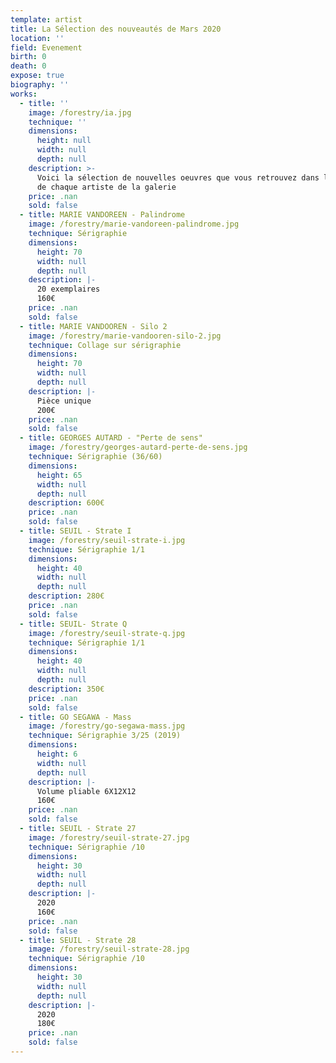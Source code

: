 ```yaml
---
template: artist
title: La Sélection des nouveautés de Mars 2020
location: ''
field: Evenement
birth: 0
death: 0
expose: true
biography: ''
works:
  - title: ''
    image: /forestry/ia.jpg
    technique: ''
    dimensions:
      height: null
      width: null
      depth: null
    description: >-
      Voici la sélection de nouvelles oeuvres que vous retrouvez dans l'onglet
      de chaque artiste de la galerie
    price: .nan
    sold: false
  - title: MARIE VANDOREEN - Palindrome
    image: /forestry/marie-vandoreen-palindrome.jpg
    technique: Sérigraphie
    dimensions:
      height: 70
      width: null
      depth: null
    description: |-
      20 exemplaires 
      160€
    price: .nan
    sold: false
  - title: MARIE VANDOOREN - Silo 2
    image: /forestry/marie-vandooren-silo-2.jpg
    technique: Collage sur sérigraphie
    dimensions:
      height: 70
      width: null
      depth: null
    description: |-
      Pièce unique
      200€
    price: .nan
    sold: false
  - title: GEORGES AUTARD - "Perte de sens"
    image: /forestry/georges-autard-perte-de-sens.jpg
    technique: Sérigraphie (36/60)
    dimensions:
      height: 65
      width: null
      depth: null
    description: 600€
    price: .nan
    sold: false
  - title: SEUIL - Strate I
    image: /forestry/seuil-strate-i.jpg
    technique: Sérigraphie 1/1
    dimensions:
      height: 40
      width: null
      depth: null
    description: 280€
    price: .nan
    sold: false
  - title: SEUIL- Strate Q
    image: /forestry/seuil-strate-q.jpg
    technique: Sérigraphie 1/1
    dimensions:
      height: 40
      width: null
      depth: null
    description: 350€
    price: .nan
    sold: false
  - title: GO SEGAWA - Mass
    image: /forestry/go-segawa-mass.jpg
    technique: Sérigraphie 3/25 (2019)
    dimensions:
      height: 6
      width: null
      depth: null
    description: |-
      Volume pliable 6X12X12
      160€
    price: .nan
    sold: false
  - title: SEUIL - Strate 27
    image: /forestry/seuil-strate-27.jpg
    technique: Sérigraphie /10
    dimensions:
      height: 30
      width: null
      depth: null
    description: |-
      2020 
      160€
    price: .nan
    sold: false
  - title: SEUIL - Strate 28
    image: /forestry/seuil-strate-28.jpg
    technique: Sérigraphie /10
    dimensions:
      height: 30
      width: null
      depth: null
    description: |-
      2020
      180€
    price: .nan
    sold: false
---
```



